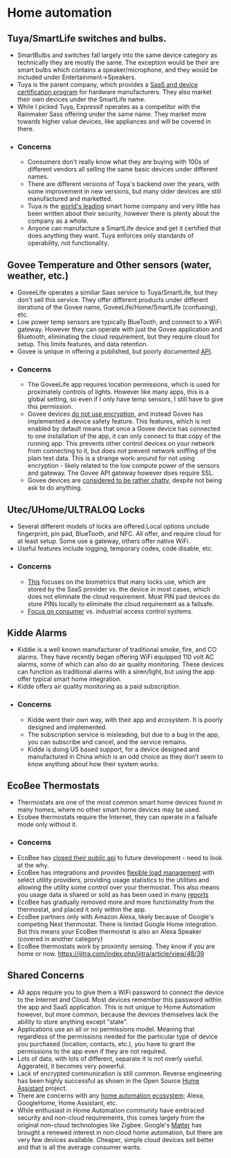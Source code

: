 # Home automation

## Tuya/SmartLife switches and bulbs.  
- SmartBulbs and switches fall largely into the same device category as technically they are mostly the same.  The exception would be their are smart bulbs which contains a speaker/microphone, and they would be included under Entertainment->Speakers.  
- Tuya is the parent company, which provides a  [SaaS and device certification program](https://www.tuya.com/platform/vas/works-with) for hardware manufacturers.  They also market their own devices under the SmartLife name.  
- While I picked Tuya, Expressif operates as a competitor with the Rainmaker Sass offering under the same name.  They market more towards higher value devices, like appliances and will be covered in there.
- ### Concerns
   - Consumers don't really know what they are buying with 100s of different vendors all selling the same basic devices under different names.
   - There are different versions of Tuya's backend over the years, with some improvement in new versions, but many older devices are still manufactured and marketted.
   - Tuya is the [world's leading](https://www.atlantis-press.com/proceedings/icssed-22/125973899) smart home company and very little has been written about their security, however there is plenty about the company as a whole.
   - Anyone can manufacture a SmartLife device and get it certified that does anything they want.  Tuya enforces only standards of operability, not functionality.

## Govee Temperature and Other sensors (water, weather, etc.)
- GoveeLife operates a similiar Saas service to Tuya/SmartLife, but they don't sell this service.  They offer different products under different iterations of the Govee name, GoveeLife/Home/SmartLife (confusing), etc.  
- Low power temp sensors are typically BlueTooth, and connect to a WiFi gateway.  However they can operate with just the Govee application and Bluetooth, eliminating the cloud requirement, but they require cloud for setup.  This limits features, and data retention.
- Govee is unique in offering a published, but poorly documented [API](https://developer.govee.com/docs/getting-started).
- ### Concerns  
  - The GoveeLife app requires location permissions, which is used for proximately controls of lights.  However like many apps, this is a global setting, so even if I only have temp sensors, I still have to give this permission.
  - Govee devices [do not use encryption](https://community.home-assistant.io/t/security-concerns-with-govee-devices-seeking-solutions-and-alternatives-h5072-h5075/683314/2), and instead Govee has implemented a device safety feature.  This features, which is not enabled by default means that once a Govee device has connected to one installation of the app, it can only connect to that copy of the running app.  This prevents other control devices on your network from connecting to it, but does not prevent network sniffing of the plain text data.  This is a strange work-around for not using encryption - likely related to the low compute power of the sensors and gateway.  The Govee API gateway however does require SSL.
  - Govee devices are [considered to be rather chatty](https://hal.science/hal-04936304/), despite not being ask to do anything.  

## Utec/UHome/ULTRALOQ Locks
- Several different models of locks are offered.Local options unclude fingerprint, pin pad, BlueTooth, and NFC.  All offer, and require cloud for at least setup.  Some use a gateway, others offer native WiFi.
- Useful features include logging, temporary codes, code disable, etc.
- ### Concerns  
  - [This](https://ieeexplore.ieee.org/abstract/document/9537052) focuses on the biometrics that many locks use, which are stored by the SaaS provider vs. the device in most cases, which does not eliminate the cloud requirement.  Most PIN pad devices do store PINs locally to eliminate the cloud requirement as a failsafe.
  - [Focus on consumer](https://dl.acm.org/doi/abs/10.1145/2897845.2897886)  vs. industrial access control systems.

## Kidde Alarms  
- Kiddie is a well known manufacturer of traditional smoke, fire, and CO alarms.  They have recently began offering WiFi equipped 110 volt AC alarms, some of which can also do air quality monitoring.  These devices can function as traditional alarms with a siren/light, but using the app offer typical smart home integration.
- Kidde offers air quality monitoring as a paid subscription.  
- ### Concerns  
  - Kidde went their own way, with their app and ecosystem.  It is poorly designed and implemented. 
  - The subscription service is misleading, but due to a bug in the app, you can subscribe and cancel, and the service remains.
  - Kidde is doing US based support, for a device designed and manufactured in China which is an odd choice as they don't seem to know anything about how their system works.

## EcoBee Thermostats  
- Thermostats are one of the most common smart home devices found in many homes, where no other smart home devices may be used.
- Ecobee thermostats require the Internet, they can operate in a failsafe mode only without it. 
- ### Concerns  
- EcoBee has [closed their public api](https://www.ecobee.com/en-us/developers/) to future development - need to look at the why.
- EcoBee has integrations and provides [flexible load management](https://www.ecobee.com/en-us/utilities/) with select utility providers, providing usage statistics to the utilities and allowing the utility some control over your thermostat.  This also means you usage data is shared or sold as has been used in many [reports](https://www.sciencedirect.com/science/article/abs/pii/S0360132323006558)
- EcoBee has gradually removed more and more functionality from the thermostat, and placed it only within the app.
- EcoBee partners only with Amazon Alexa, likely because of Google's competing Nest thermostat.  There is limited Google Home integration.  But this means your EcoBee thermostat is also an Alexa Speaker (covered in another category)
 - EcoBee thermostats work by proximity sensing.  They know if you are home or now.
 https://ijitra.com/index.php/ijitra/article/view/48/39


## Shared Concerns  
- All apps require you to give them a WiFi password to connect the device to the Internet and Cloud.  Most devices remember this password within the app and SaaS application.  This is not unique to Home Automation however, but more common, because the devices themselves lack the ability to store anything except "state".
- Applications use an all or no permissions model.  Meaning that regardless of the permissions needed for the particular type of device you purchased (location, contacts, etc.), you have to grant the permissions to the app even if they are not required.  
- Lots of data, with lots of different, separate it is not overly useful.  Aggerated, it becomes very powerful.
- Lack of encrypted communication is still common.  Reverse engineering has been highly successful as shown in the Open Source [Home Assistant](https://www.home-assistant.io/) project. 
- There are concerns with any [home automation ecosystem](https://www.journals.gaftim.com/index.php/ijcim/article/view/34/22); Alexa, GoogleHome, Home Assistant, etc.
- While enthusiast in  Home Automation community have embraced security and non-cloud requirements, this comes largely from the original non-cloud technologies like Zigbee.  Google's [Matter](https://jasondeegan.com/this-google-home-update-is-poised-to-revolutionize-home-automation/) has brought a renewed interest in non cloud home automation, but there are very few devices available.  Cheaper, simple cloud devices sell better and that is all the average consumer wants. 
